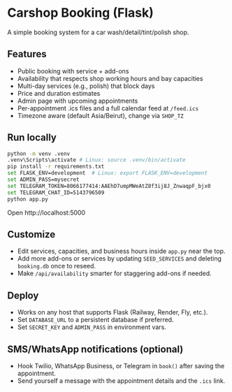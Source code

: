 # Carshop Booking (Flask)

A simple booking system for a car wash/detail/tint/polish shop.

## Features
- Public booking with service + add-ons
- Availability that respects shop working hours and bay capacities
- Multi-day services (e.g., polish) that block days
- Price and duration estimates
- Admin page with upcoming appointments
- Per-appointment .ics files and a full calendar feed at `/feed.ics`
- Timezone aware (default Asia/Beirut), change via `SHOP_TZ`

## Run locally
```bash
python -m venv .venv
.venv\Scripts\activate # Linux: source .venv/bin/activate
pip install -r requirements.txt
set FLASK_ENV=development  # Linux: export FLASK_ENV=development
set ADMIN_PASS=mysecret
set TELEGRAM_TOKEN=8066177414:AAEhD7umpMWeAtZ8f3ij8J_ZnwaqpF_bjx0
set TELEGRAM_CHAT_ID=5143796509
python app.py
```
Open http://localhost:5000

## Customize
- Edit services, capacities, and business hours inside `app.py` near the top.
- Add more add-ons or services by updating `SEED_SERVICES` and deleting `booking.db` once to reseed.
- Make `/api/availability` smarter for staggering add-ons if needed.

## Deploy
- Works on any host that supports Flask (Railway, Render, Fly, etc.).
- Set `DATABASE_URL` to a persistent database if preferred.
- Set `SECRET_KEY` and `ADMIN_PASS` in environment vars.

## SMS/WhatsApp notifications (optional)
- Hook Twilio, WhatsApp Business, or Telegram in `book()` after saving the appointment.
- Send yourself a message with the appointment details and the `.ics` link.